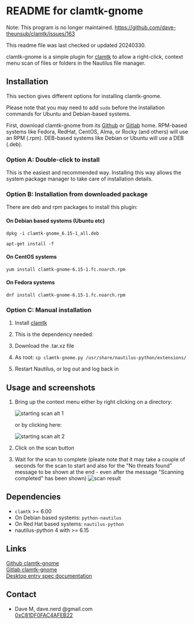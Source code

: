 # README for clamtk-gnome

Note: This program is no longer maintained.
https://github.com/dave-theunsub/clamtk/issues/163

This readme file was last checked or updated 20240330.

clamtk-gnome is a simple plugin for
[clamtk](https://github.com/dave-theunsub/clamtk) to allow a right-click, context menu scan of files or folders in the Nautilus file manager.

## Installation

This section gives different options for installing clamtk-gnome.

Please note that you may need to add `sudo` before the installation commands for Ubuntu and Debian-based systems.  

First, download clamtk-gnome from its [Github](https://github.com/dave-theunsub/clamtk-gnome) or [Gitlab](https://gitlab.com/dave_m/clamtk-gnome) home.  RPM-based systems like Fedora, RedHat, CentOS, Alma, or Rocky (and others) will use an RPM (.rpm).  DEB-based systems like Debian or Ubuntu will use a DEB (.deb).

### Option A: Double-click to install

This is the easiest and recommended way.  Installing this way allows the system package manager to take care of installation details.  

### Option B: Installation from downloaded package

There are deb and rpm packages to install this plugin:  

#### On Debian based systems (Ubuntu etc)

`dpkg -i clamtk-gnome_6.15-1_all.deb`

`apt-get install -f`

#### On CentOS systems

`yum install clamtk-gnome-6.15-1.fc.noarch.rpm`

#### On Fedora systems

`dnf install clamtk-gnome-6.15-1.fc.noarch.rpm`

### Option C: Manual installation

1. Install [clamtk](https://github.com/dave-theunsub/clamtk/releases)

2. This is the dependency needed:

3. Download the .tar.xz file

4. As root: `cp clamtk-gnome.py /usr/share/nautilus-python/extensions/`

5. Restart Nautilus, or log out and log back in

## Usage and screenshots

1. Bring up the context menu either by
   right clicking on a directory:

   ![starting scan alt 1](_img/starting_scan_alt1.png)

   or by clicking here:

   ![starting scan alt 2](_img/starting_scan_alt2.png)

2. Click on the scan button

3. Wait for the scan to complete (pleate note that it may take a couple of seconds for the scan to start and also for the "No threats found" message to be shown at the end - even after the message "Scanning completed" has been shown)
![scan result](_img/scan_result.png)

## Dependencies

* `clamtk` >= 6.00
* On Debian based systems: `python-nautilus`
* On Red Hat based systems: `nautilus-python`
* nautilus-python 4 with >= 6.15

## Links

[Github clamtk-gnome](https://github.com/dave-theunsub/clamtk-gnome)  
[Gitlab clamtk-gnome](https://gitlab.com/dave_m/clamtk-gnome)  
[Desktop entry spec documentation](http://standards.freedesktop.org/desktop-entry-spec/latest/)  

## Contact

* Dave M, dave.nerd @gmail.com  
[0xC81DF0FAC4AFEB22](https://davem.fedorapeople.org/RPM-GPG-KEY-DaveM-20230506)
